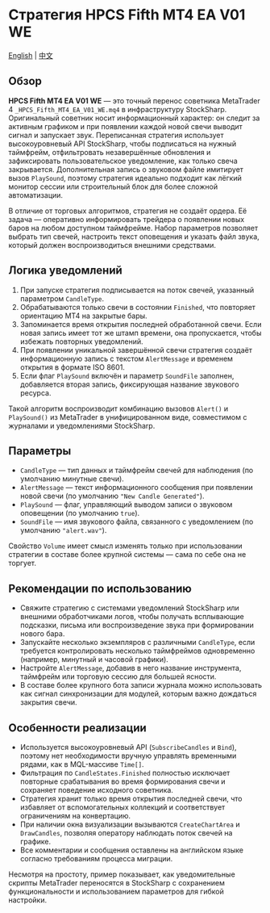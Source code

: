 # Стратегия HPCS Fifth MT4 EA V01 WE
[English](README.md) | [中文](README_cn.md)

## Обзор
**HPCS Fifth MT4 EA V01 WE** — это точный перенос советника MetaTrader 4 `_HPCS_Fifth_MT4_EA_V01_WE.mq4` в инфраструктуру StockSharp. Оригинальный советник носит информационный характер: он следит за активным графиком и при появлении каждой новой свечи выводит сигнал и запускает звук. Переписанная стратегия использует высокоуровневый API StockSharp, чтобы подписаться на нужный таймфрейм, отфильтровать незавершённые обновления и зафиксировать пользовательское уведомление, как только свеча закрывается. Дополнительная запись о звуковом файле имитирует вызов `PlaySound`, поэтому стратегия идеально подходит как лёгкий монитор сессии или строительный блок для более сложной автоматизации.

В отличие от торговых алгоритмов, стратегия не создаёт ордера. Её задача — оперативно информировать трейдера о появлении новых баров на любом доступном таймфрейме. Набор параметров позволяет выбрать тип свечей, настроить текст оповещения и указать файл звука, который должен воспроизводиться внешними средствами.

## Логика уведомлений
1. При запуске стратегия подписывается на поток свечей, указанный параметром `CandleType`.
2. Обрабатываются только свечи в состоянии `Finished`, что повторяет ориентацию MT4 на закрытые бары.
3. Запоминается время открытия последней обработанной свечи. Если новая запись имеет тот же штамп времени, она пропускается, чтобы избежать повторных уведомлений.
4. При появлении уникальной завершённой свечи стратегия создаёт информационную запись с текстом `AlertMessage` и временем открытия в формате ISO 8601.
5. Если флаг `PlaySound` включён и параметр `SoundFile` заполнен, добавляется вторая запись, фиксирующая название звукового ресурса.

Такой алгоритм воспроизводит комбинацию вызовов `Alert()` и `PlaySound()` из MetaTrader в унифицированном виде, совместимом с журналами и уведомлениями StockSharp.

## Параметры
- `CandleType` — тип данных и таймфрейм свечей для наблюдения (по умолчанию минутные свечи).
- `AlertMessage` — текст информационного сообщения при появлении новой свечи (по умолчанию `"New Candle Generated"`).
- `PlaySound` — флаг, управляющий выводом записи о звуковом оповещении (по умолчанию `true`).
- `SoundFile` — имя звукового файла, связанного с уведомлением (по умолчанию `"alert.wav"`).

Свойство `Volume` имеет смысл изменять только при использовании стратегии в составе более крупной системы — сама по себе она не торгует.

## Рекомендации по использованию
- Свяжите стратегию с системами уведомлений StockSharp или внешними обработчиками логов, чтобы получать всплывающие подсказки, письма или воспроизведение звука при формировании нового бара.
- Запускайте несколько экземпляров с различными `CandleType`, если требуется контролировать несколько таймфреймов одновременно (например, минутный и часовой графики).
- Настройте `AlertMessage`, добавив в него название инструмента, таймфрейм или торговую сессию для большей ясности.
- В составе более крупного бота записи журнала можно использовать как сигнал синхронизации для модулей, которым важно дождаться закрытия свечи.

## Особенности реализации
- Используется высокоуровневый API (`SubscribeCandles` и `Bind`), поэтому нет необходимости вручную управлять временными рядами, как в MQL-массиве `Time[]`.
- Фильтрация по `CandleStates.Finished` полностью исключает повторные срабатывания во время формирования свечи и сохраняет поведение исходного советника.
- Стратегия хранит только время открытия последней свечи, что избавляет от вспомогательных коллекций и соответствует ограничениям на конвертацию.
- При наличии окна визуализации вызываются `CreateChartArea` и `DrawCandles`, позволяя оператору наблюдать поток свечей на графике.
- Все комментарии и сообщения оставлены на английском языке согласно требованиям процесса миграции.

Несмотря на простоту, пример показывает, как уведомительные скрипты MetaTrader переносятся в StockSharp с сохранением функциональности и использованием параметров для гибкой настройки.
